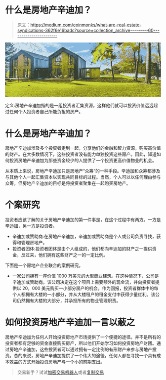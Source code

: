 # 什么是房地产辛迪加？

> 原文：<https://medium.com/coinmonks/what-are-real-estate-syndications-362f6e16badc?source=collection_archive---------60----------------------->

![](img/22f33c42119b5a9b366deb6ddcc60c69.png)

定义:房地产辛迪加指的是一组投资者汇集资源，这样他们就可以投资价值远远超过任何个人投资者自己所能负担的房产。

# 什么是房地产辛迪加？

房地产辛迪加涉及多个投资者走到一起，分享他们的金融和智力资源，购买高价值的财产。在大多数情况下，这些投资者没有能力单独投资这些房产。因此，知道如何投资房地产辛迪加为那些资金较少的人提供了一个投资更高价值物业的机会。

从本质上来说，房地产辛迪加只是房地产“众筹”的一种手段。辛迪加和众筹都涉及与其他个人一起汇集资本以实现共同目标的过程。当然，个人可以以任何理由参与众筹，但房地产辛迪加的目标是将投资者聚集在一起购买房地产。

# 个案研究

投资者应该了解的关于房地产辛迪加的第一件事是，在这个过程中有两方。一方是辛迪加，另一方是投资者。

*   辛迪加或赞助商:在房地产辛迪加，辛迪加或赞助商是个人或公司负责寻找，获得和管理房地产。
*   投资者团体:投资者团体是由个人组成的，他们都向辛迪加的财产之一提供资金，反过来，他们拥有这些财产之一的一定比例。

下面是一个房地产企业联合的案例研究。

*   一家公司拥有一座价值 1000 万美元的大型商业建筑。在这种情况下，公司是辛迪加或赞助商。该公司决定在这个项目上需要额外的现金流，并向投资者提供以 20，000 美元购买一小部分房产的机会。作为回报，投资者群体中的每个人都拥有大楼的一小部分，并从大楼租户的租金支付中获得少量红利。该公司仍然拥有大楼的大部分，并承担所有的物业管理职责。

# 如何投资房地产辛迪加一言以蔽之

房地产辛迪加为任何人开始投资房地产市场提供了一个便捷的途径。并不是所有的投资者都有足够的资金直接购买房产，所以他们开始学习如何投资房地产财团。通过房地产辛迪加，这些投资者可以通过拥有一定比例的有形财产来参与房地产投资。总的来说，房地产辛迪加提供了一个伟大的途径，任何人都在寻找一个具有成本效益的方式开始投资房地产与一个小的前期支出。

> 交易新手？试试[加密交易机器人](/coinmonks/crypto-trading-bot-c2ffce8acb2a)或者[复制交易](/coinmonks/top-10-crypto-copy-trading-platforms-for-beginners-d0c37c7d698c)
